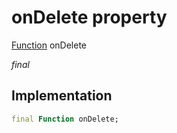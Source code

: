 


# onDelete property







[Function](https://api.flutter.dev/flutter/dart-core/Function-class.html) onDelete
  
_<span class="feature">final</span>_






## Implementation

```dart
final Function onDelete;
```







